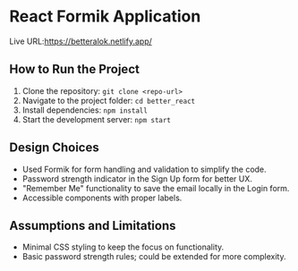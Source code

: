 # React Formik Application
Live URL:https://betteralok.netlify.app/
## How to Run the Project
1. Clone the repository: `git clone <repo-url>`
2. Navigate to the project folder: `cd better_react`
3. Install dependencies: `npm install`
4. Start the development server: `npm start`

## Design Choices
- Used Formik for form handling and validation to simplify the code.
- Password strength indicator in the Sign Up form for better UX.
- "Remember Me" functionality to save the email locally in the Login form.
- Accessible components with proper labels.

## Assumptions and Limitations
- Minimal CSS styling to keep the focus on functionality.
- Basic password strength rules; could be extended for more complexity.

